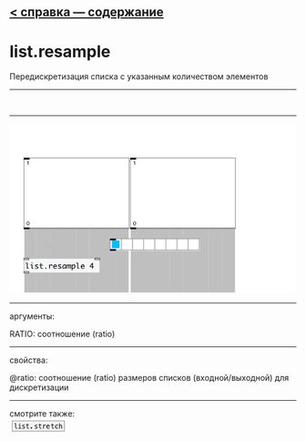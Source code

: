 [< справка — содержание](index.html)
---

# list.resample


Передискретизация списка с указанным количеством элементов

---

<br>


---


![example](examples/list.resample-example.jpg)

---
аргументы:

RATIO: соотношение
            (ratio)<br>

---
свойства:

@ratio: соотношение (ratio) размеров списков (входной/выходной) для дискретизации<br>

---
смотрите также:<br>
[![list.stretch](img/object_list.stretch.png)](list.stretch.html)
